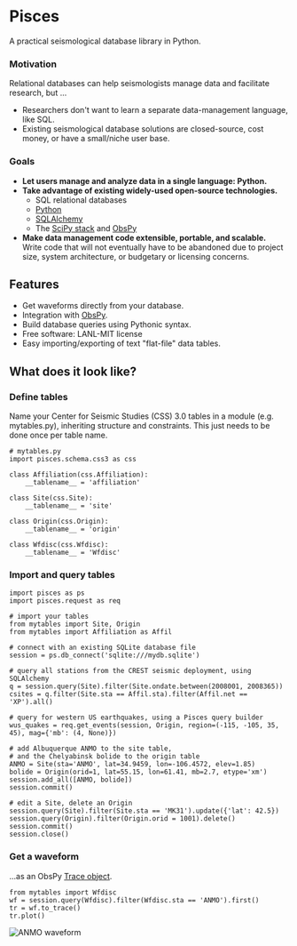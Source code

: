 # Pisces

A practical seismological database library in Python.

### Motivation

Relational databases can help seismologists manage data and facilitate research, but ...

* Researchers don't want to learn a separate data-management language, like SQL.  
* Existing seismological database solutions are closed-source, cost money, or have a small/niche user base.

### Goals

* **Let users manage and analyze data in a single language: Python.**  
* **Take advantage of existing widely-used open-source technologies.**  
    * SQL relational databases
    * [Python](http://www.python.org)
    * [SQLAlchemy](http://www.sqlalchemy.org)
    * The [SciPy stack](http://www.scipy.org/about.html) and [ObsPy](http://www.obspy.org)
* **Make data management code extensible, portable, and scalable.**  
  Write code that will not eventually have to be abandoned due to project size, system architecture, or budgetary or licensing concerns.

## Features

* Get waveforms directly from your database.
* Integration with [ObsPy](www.obspy.org).
* Build database queries using Pythonic syntax.
* Free software: LANL-MIT license
* Easy importing/exporting of text "flat-file" data tables.

## What does it look like?

### Define tables

Name your Center for Seismic Studies (CSS) 3.0 tables in a module (e.g. mytables.py),
inheriting structure and constraints.
This just needs to be done once per table name.


    # mytables.py 
    import pisces.schema.css3 as css
    
    class Affiliation(css.Affiliation):
        __tablename__ = 'affiliation'
    
    class Site(css.Site):
        __tablename__ = 'site'
    
    class Origin(css.Origin):
        __tablename__ = 'origin'
    
    class Wfdisc(css.Wfdisc):
        __tablename__ = 'Wfdisc'

### Import and query tables


    import pisces as ps
    import pisces.request as req

    # import your tables
    from mytables import Site, Origin
    from mytables import Affiliation as Affil

    # connect with an existing SQLite database file
    session = ps.db_connect('sqlite:///mydb.sqlite')
    
    # query all stations from the CREST seismic deployment, using SQLAlchemy
    q = session.query(Site).filter(Site.ondate.between(2008001, 2008365))
    csites = q.filter(Site.sta == Affil.sta).filter(Affil.net == 'XP').all()
    
    # query for western US earthquakes, using a Pisces query builder
    wus_quakes = req.get_events(session, Origin, region=(-115, -105, 35, 45), mag={'mb': (4, None)})
    
    # add Albuquerque ANMO to the site table, 
    # and the Chelyabinsk bolide to the origin table
    ANMO = Site(sta='ANMO', lat=34.9459, lon=-106.4572, elev=1.85)
    bolide = Origin(orid=1, lat=55.15, lon=61.41, mb=2.7, etype='xm')
    session.add_all([ANMO, bolide])
    session.commit()
    
    # edit a Site, delete an Origin
    session.query(Site).filter(Site.sta == 'MK31').update({'lat': 42.5})
    session.query(Origin).filter(Origin.orid = 1001).delete()
    session.commit()
    session.close()

### Get a waveform 

...as an ObsPy [Trace object](http://docs.obspy.org/packages/autogen/obspy.core.trace.Trace.html#obspy.core.trace.Trace).

    from mytables import Wfdisc  
    wf = session.query(Wfdisc).filter(Wfdisc.sta == 'ANMO').first()  
    tr = wf.to_trace()  
    tr.plot()  

![ANMO waveform](https://raw.github.com/jkmacc-LANL/pisces/master/ANMO.png "ANMO waveform")

<!--
## Motivation

As the volume of seismological data grows, data management becomes more important, and has the potential to hinder research.
Relational databases have long existed to help with this problem, but they have not been widely adopted for several broad reasons:

* **Researchers don't want to learn a separate data management language, like SQL.**  
  They are more likely to string together tools they already know, like shell scripts and file-based "databases."
* **Existing seismological database solutions are difficult to learn.**  
  Some existing solutions have expensive or restrictive licenses, do not expose source code, and/or have a small/niche user base.  

## Design Goals

We introduce Pisces, with the following design goals in mind:

* **Let users manage and analyze data in a single language.**  
  Python and scientific Python ecosystem (the "[SciPy stack](http://www.scipy.org/about.html)") are an increasingly desirable research environment.
  We wish to more seamlessly integrate good data management (relational databases) and data analysis.
* **Take advantage of existing widely-used open-source technologies.**  
  These include [Python](http://www.python.org), [SQLAlchemy](http://www.sqlalchemy.org), the SciPy stack, and SQL relational databases.
  These are free and widely-used technologies, allowing researchers to leverage a wide knowledge base for writing and troubleshooting data management code.
* **Make data management code extensible, portable, and scalable.**  
  Even in the span of just a few years, a researcher may encounter many different projects, system architectures, or budgetary and licensing concerns.
  Python and SQLAlchemy make it possible to write code that will will not eventually have to be abandoned due to any one of these concerns. 
  Code written for a small project that uses [SQLite](http://www.sqlite.org) on a Mac will also work for a large project using a remote Oracle database on a Linux system.

-->

